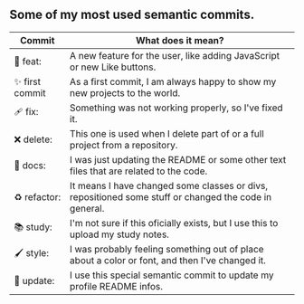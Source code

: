 ## Some of my most used semantic commits.

| Commit  | What does it mean? |
| ------------- | ------------- |
| 🎁 feat:  | A new feature for the user, like adding JavaScript or new Like buttons.  |
| ✨ first commit  | As a first commit, I am always happy to show my new projects to the world. |
| 🩹 fix:  | Something was not working properly, so I've fixed it.  |
| ❌ delete: | This one is used when I delete part of or a full project from a repository. |
| 📄 docs:  | I was just updating the README or some other text files that are related to the code. |
| ♻️ refactor:  | It means I have changed some classes or divs, repositioned some stuff or changed the code in general.  |
| 📚 study: | I'm not sure if this oficially exists, but I use this to upload my study notes.  |
| 🖌️ style:  | I was probably feeling something out of place about a color or font, and then I've changed it.  |
| 💎 update: | I use this special semantic commit to update my profile README infos. |


